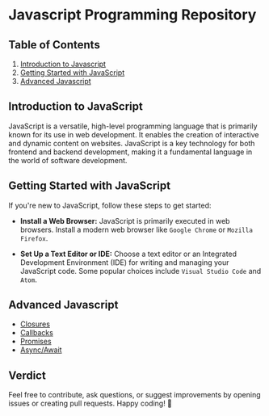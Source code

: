 # Javascript Programming Repository

## Table of Contents
1. [Introduction to Javascript](#introduction-to-javascript)
2. [Getting Started with JavaScript](#getting-started-with-javascript)
3. [Advanced Javascript](#advanced-javascript)

## Introduction to JavaScript
JavaScript is a versatile, high-level programming language that is primarily known for its use in web development. It enables the creation of interactive and dynamic content on websites. JavaScript is a key technology for both frontend and backend development, making it a fundamental language in the world of software development.

## Getting Started with JavaScript
If you're new to JavaScript, follow these steps to get started:

- **Install a Web Browser:**
JavaScript is primarily executed in web browsers. Install a modern web browser like `Google Chrome` or `Mozilla Firefox`.

- **Set Up a Text Editor or IDE:**
Choose a text editor or an Integrated Development Environment (IDE) for writing and managing your JavaScript code. Some popular choices include `Visual Studio Code` and `Atom`.

## Advanced Javascript
- [Closures](./advanced-js/closure/closure.js)
- [Callbacks](./advanced-js/callbacks/asyncFetch.js)
- [Promises](./advanced-js/promises/promise.js)
- [Async/Await](./advanced-js/async-await/asyncAwait.js)

## Verdict
Feel free to contribute, ask questions, or suggest improvements by opening issues or creating pull requests. Happy coding! 🚀